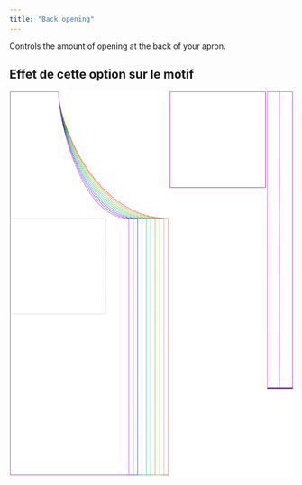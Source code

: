 ```yaml
---
title: "Back opening"
---
```


Controls the amount of opening at the back of your apron.

## Effet de cette option sur le motif

![This image shows the effect of this option by superimposing several variants that have a different value for this option](albert_backopening_sample.svg "Effect of this option on the pattern")
